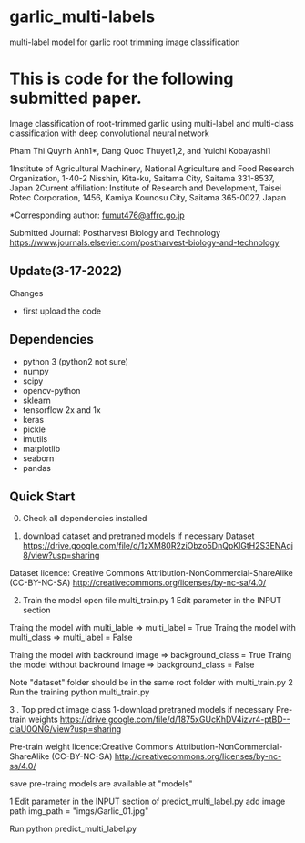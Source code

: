 # garlic_multi-labels
multi-label model for garlic root trimming image classification

# This is code for the following submitted paper.

Image classification of root-trimmed garlic using multi-label and multi-class classification with deep convolutional neural network

Pham Thi Quynh Anh1*, Dang Quoc Thuyet1,2, and Yuichi Kobayashi1 

1Institute of Agricultural Machinery, National Agriculture and Food Research Organization, 1-40-2 Nisshin, Kita-ku, Saitama City, Saitama 331-8537, Japan
2Current affiliation: Institute of Research and Development, Taisei Rotec Corporation, 1456, Kamiya Kounosu City, Saitama 365-0027, Japan

*Corresponding author: fumut476@affrc.go.jp

Submitted Journal: Postharvest Biology and Technology
https://www.journals.elsevier.com/postharvest-biology-and-technology


## Update(3-17-2022)
Changes
- first upload the code


## Dependencies
- python 3 (python2 not sure)
- numpy
- scipy
- opencv-python
- sklearn
- tensorflow 2x and 1x 
- keras
- pickle
- imutils
- matplotlib
- seaborn
- pandas

## Quick Start


0. Check all dependencies installed

1. download dataset and pretraned models if necessary
Dataset
https://drive.google.com/file/d/1zXM80R2ziObzo5DnQpKlGtH2S3ENAqj8/view?usp=sharing

Dataset licence: Creative Commons Attribution-NonCommercial-ShareAlike (CC-BY-NC-SA)
http://creativecommons.org/licenses/by-nc-sa/4.0/

2. Train the model
 open file multi_train.py
 1 Edit parameter in the INPUT section 

 Traing the model with multi_lable =>   multi_label = True
 Traing the model with multi_class =>   multi_label = False

 Traing the model with backround image =>   background_class = True
 Traing the model without backround image =>   background_class = False

 Note "dataset" folder should be in the same root folder with multi_train.py
2 Run the training
python multi_train.py


3 . Top predict image class
 1-download pretraned models if necessary
Pre-train weights
https://drive.google.com/file/d/1875xGUcKhDV4izvr4-ptBD--cIaU0QNG/view?usp=sharing

Pre-train weight licence:Creative Commons Attribution-NonCommercial-ShareAlike (CC-BY-NC-SA)
http://creativecommons.org/licenses/by-nc-sa/4.0/

save pre-traing models are available at "models"

1 Edit parameter in the INPUT section  of predict_multi_label.py
 add image path
 img_path = "imgs/Garlic_01.jpg"
 
Run
python predict_multi_label.py
